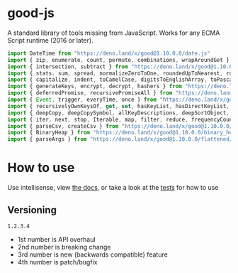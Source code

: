 # good-js

A standard library of tools missing from JavaScript. Works for any ECMA Script runtime (2016 or later).

```js
import DateTime from "https://deno.land/x/good@1.10.0.0/date.js"
import { zip, enumerate, count, permute, combinations, wrapAroundGet } from "https://deno.land/x/good@1.10.0.0/array.js"
import { intersection, subtract } from "https://deno.land/x/good@1.10.0.0/set.js"
import { stats, sum, spread, normalizeZeroToOne, roundedUpToNearest, roundedDownToNearest } from "https://deno.land/x/good@1.10.0.0/math.js"
import { capitalize, indent, toCamelCase, digitsToEnglishArray, toPascalCase, toKebabCase, toSnakeCase, toScreamingKebabCase, toScreamingSnakeCase, toRepresentation, toString, regex, findAll, iterativelyFindAll, escapeRegexMatch, escapeRegexReplace, extractFirst, isValidIdentifier, removeCommonPrefix, didYouMean } from "https://deno.land/x/good@1.10.0.0/string.js"
import { generateKeys, encrypt, decrypt, hashers } from "https://deno.land/x/good@1.10.0.0/encryption.js"
import { deferredPromise, recursivePromiseAll } from "https://deno.land/x/good@1.10.0.0/async.js"
import { Event, trigger, everyTime, once } from "https://deno.land/x/good@1.10.0.0/events.js"
import { recursivelyOwnKeysOf, get, set, hasKeyList, hasDirectKeyList, remove, merge, compareProperty, recursivelyIterateOwnKeysOf } from "https://deno.land/x/good@1.10.0.0/object.js"
import { deepCopy, deepCopySymbol, allKeyDescriptions, deepSortObject, shallowSortObject, isGeneratorObject,isAsyncIterable, isSyncIterable, isIterableTechnically, isSyncIterableObjectOrContainer, allKeys } from "https://deno.land/x/good@1.10.0.0/value.js"
import { iter, next, stop, Iterable, map, filter, reduce, frequencyCount, zip, count, enumerate, permute, combinations, slices, asyncIteratorToList, concurrentlyTransform, forkBy } from "https://deno.land/x/good@1.10.0.0/iterable.js"
import { parseCsv, createCsv } from "https://deno.land/x/good@1.10.0.0/csv.js"
import { BinaryHeap } from "https://deno.land/x/good@1.10.0.0/binary_heap.js"
import { parseArgs } from "https://deno.land/x/good@1.10.0.0/flattened/parse_args.js"
```


# How to use

Use intellisense, view [the docs](https://deno.land/x/good?doc), or take a look at the [tests](https://github.com/jeff-hykin/good-js/tree/master/tests) for how to use

## Versioning

`1.2.3.4`
- 1st number is API overhaul
- 2nd number is breaking change
- 3rd number is new (backwards compatible) feature 
- 4th number is patch/bugfix